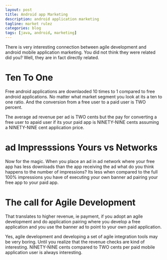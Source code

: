 ```yaml
---
layout: post
title: Android app Marketing
description: android application marketing
tagline: market rulez
categories: blog
tags: [java, android, marketing]
---
```


There is very interesting connection between agile development and android mobile 
application marketing. You did not think they were related did you? Well, they are in 
fact directly related.

# Ten To One

Free android applications are downlaoded 10 times to 1 compared to free android 
applications. No matter what market segment you look at its a ten to one ratio.
And the conversion from a free user to a paid user is TWO percent.

The average ad revenue per ad is TWO cents but the pay for converting a free 
user to apaid user if its your paid app is NINETY-NINE cents assuming a NINETY-NINE cent 
application price.

# ad Impresssions Yours vs Networks

Now for the magic. When you place an ad in ad network where your free app has less 
downloads than the app receiving the ad what do you think happens to the number of 
impressions? Its less when compared to the full 100% impressions you have of 
executing your own banner ad pairing your free app to your paid app.



# The call for Agile Development

That translates to higher revenue, ie payment, if you adopt an agile development and 
do application pairing where you develop a free application and you use the banner ad
to point to your own paid application.

Yes, agile development and developing a set of agile integration tools may be very boring.
Until you realize that the revenue checks are kind of interesting. NINETY-NINE cents 
compared to TWO cents per paid mobile application user is always interesting.
